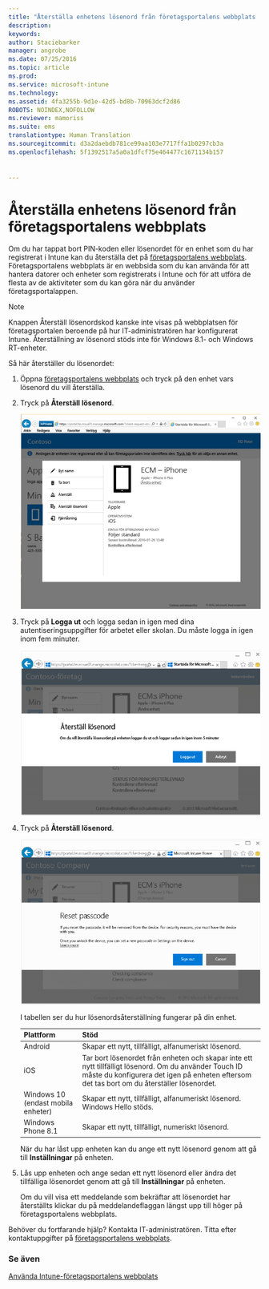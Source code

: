 ```yaml
---
title: "Återställa enhetens lösenord från företagsportalens webbplats | Microsoft Intune"
description: 
keywords: 
author: Staciebarker
manager: angrobe
ms.date: 07/25/2016
ms.topic: article
ms.prod: 
ms.service: microsoft-intune
ms.technology: 
ms.assetid: 4fa3255b-9d1e-42d5-bd8b-70963dcf2d86
ROBOTS: NOINDEX,NOFOLLOW
ms.reviewer: mamoriss
ms.suite: ems
translationtype: Human Translation
ms.sourcegitcommit: d3a2daebdb781ce99aa103e7717ffa1b0297cb3a
ms.openlocfilehash: 5f1392517a5a0a1dfcf75e464477c1671134b157


---
```



# Återställa enhetens lösenord från företagsportalens webbplats

Om du har tappat bort PIN-koden eller lösenordet för en enhet som du har registrerat i Intune kan du återställa det på [företagsportalens webbplats](http://portal.manage.microsoft.com). Företagsportalens webbplats är en webbsida som du kan använda för att hantera datorer och enheter som registrerats i Intune och för att utföra de flesta av de aktiviteter som du kan göra när du använder företagsportalappen.

> [!NOTE]
> Knappen Återställ lösenordskod kanske inte visas på webbplatsen för företagsportalen beroende på hur IT-administratören har konfigurerat Intune. Återställning av lösenord stöds inte för Windows 8.1- och Windows RT-enheter.

Så här återställer du lösenordet:

1.  Öppna [företagsportalens webbplats](http://portal.manage.microsoft.com) och tryck på den enhet vars lösenord du vill återställa.

2.  Tryck på **Återställ lösenord**.

    ![resetp-passcode-option-on-company-portal-website](./media/iwp-screen-with-all-options.png)

3.  Tryck på **Logga ut** och logga sedan in igen med dina autentiseringsuppgifter för arbetet eller skolan. Du måste logga in igen inom fem minuter.

    ![sign-out-sign-back-in](./media/iwp-2-sign-out.png)

4.  Tryck på **Återställ lösenord**.

    ![tap-reset-passcode](./media/iwp-3-tap-reset-passcode-after-signin.png)

    I tabellen ser du hur lösenordsåterställning fungerar på din enhet.

    |Plattform|Stöd|
    |------------|-----------|
    |Android|Skapar ett nytt, tillfälligt, alfanumeriskt lösenord.|
    |iOS|Tar bort lösenordet från enheten och skapar inte ett nytt tillfälligt lösenord. Om du använder Touch ID måste du konfigurera det igen på enheten eftersom det tas bort om du återställer lösenordet.|
    |Windows 10 (endast mobila enheter)|Skapar ett nytt, tillfälligt, alfanumeriskt lösenord. Windows Hello stöds.|
    |Windows Phone 8.1|Skapar ett nytt, tillfälligt, numeriskt lösenord.|
    När du har låst upp enheten kan du ange ett nytt lösenord genom att gå till **Inställningar** på enheten.

5.  Lås upp enheten och ange sedan ett nytt lösenord eller ändra det tillfälliga lösenordet genom att gå till **Inställningar** på enheten.

    Om du vill visa ett meddelande som bekräftar att lösenordet har återställts klickar du på meddelandeflaggan längst upp till höger på företagsportalens webbplats.

Behöver du fortfarande hjälp? Kontakta IT-administratören. Titta efter kontaktuppgifter på [företagsportalens webbplats](http://portal.manage.microsoft.com).

### Se även
[Använda Intune-företagsportalens webbplats](using-the-intune-company-portal-website.md)



<!--HONumber=Aug16_HO4-->


